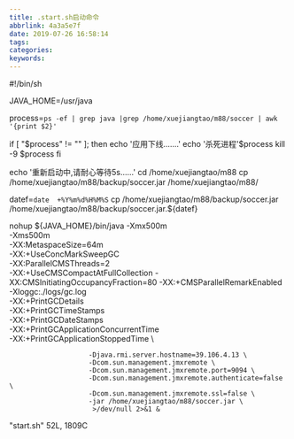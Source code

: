 ```yaml
---
title: .start.sh启动命令
abbrlink: 4a3a5e7f
date: 2019-07-26 16:58:14
tags:
categories:
keywords:
---
```


#!/bin/sh


JAVA_HOME=/usr/java

process=`ps -ef | grep java |grep /home/xuejiangtao/m88/soccer | awk '{print $2}'`


if [ "$process" != "" ]; then
        echo '应用下线.......'
        echo '杀死进程'$process
        kill -9 $process
fi

echo '重新启动中,请耐心等待5s......'
cd /home/xuejiangtao/m88
cp /home/xuejiangtao/m88/backup/soccer.jar /home/xuejiangtao/m88/

datef=`date  +%Y%m%d%H%M%S`
cp /home/xuejiangtao/m88/backup/soccer.jar /home/xuejiangtao/m88/backup/soccer.jar.${datef}

nohup ${JAVA_HOME}/bin/java   -Xmx500m \
                        -Xms500m \
                        -XX:MetaspaceSize=64m \
                        -XX:+UseConcMarkSweepGC \
                        -XX:ParallelCMSThreads=2 \
                        -XX:+UseCMSCompactAtFullCollection -XX:CMSInitiatingOccupancyFraction=80 -XX:+CMSParallelRemarkEnabled \
                        -Xloggc:./logs/gc.log \
                        -XX:+PrintGCDetails \
                        -XX:+PrintGCTimeStamps \
                        -XX:+PrintGCDateStamps  \
                        -XX:+PrintGCApplicationConcurrentTime \
                        -XX:+PrintGCApplicationStoppedTime \
						
                        -Djava.rmi.server.hostname=39.106.4.13 \
                        -Dcom.sun.management.jmxremote \
                        -Dcom.sun.management.jmxremote.port=9094 \
                        -Dcom.sun.management.jmxremote.authenticate=false \
                        -Dcom.sun.management.jmxremote.ssl=false \
                        -jar /home/xuejiangtao/m88/soccer.jar \
                         >/dev/null 2>&1 &

"start.sh" 52L, 1809C